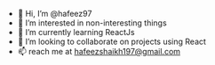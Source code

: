 - 👋 Hi, I’m @hafeez97
- 👀 I’m interested in non-interesting things
- 🌱 I’m currently learning ReactJs
- 💞️ I’m looking to collaborate on projects using React
- 📫 reach me at hafeezshaikh197@gmail.com

<!---
hafeez97/hafeez97 is a ✨ special ✨ repository because its `README.md` (this file) appears on your GitHub profile.
You can click the Preview link to take a look at your changes.
--->
